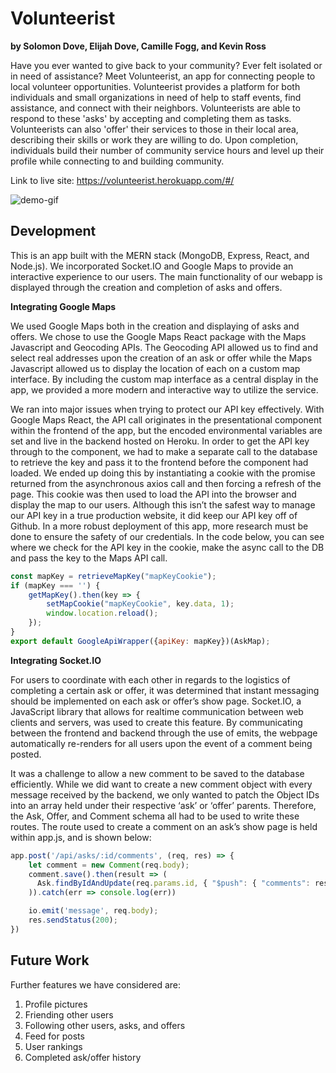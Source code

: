 # Volunteerist
**by Solomon Dove, Elijah Dove, Camille Fogg, and Kevin Ross**

Have you ever wanted to give back to your community? Ever felt isolated or in need of assistance? Meet Volunteerist, an app for connecting people to local volunteer opportunities. Volunteerist provides a platform for both individuals and small organizations in need of help to staff events, find assistance, and connect with their neighbors.  Volunteerists are able to respond to these 'asks' by accepting and completing them as tasks. Volunteerists can also 'offer' their services to those in their local area, describing their skills or work they are willing to do. Upon completion, individuals build their number of community service hours and level up their profile while connecting to and building community.

Link to live site: 
https://volunteerist.herokuapp.com/#/

![demo-gif](https://github.com/solomondove/Volunteerist/blob/master/frontend/public/images/dirthands.jpg)

## Development

This is an app built with the MERN stack (MongoDB, Express, React, and Node.js). We incorporated Socket.IO and Google Maps to provide an interactive experience to our users. The main functionality of our webapp is displayed through the creation and completion of asks and offers. 

**Integrating Google Maps**

We used Google Maps both in the creation and displaying of asks and offers. We chose to use the Google Maps React package with the Maps Javascript and Geocoding APIs. The Geocoding API allowed us to find and select real addresses upon the creation of an ask or offer while the Maps Javascript allowed us to display the location of each on a custom map interface. By including the custom map interface as a central display in the app, we provided a more modern and interactive way to utilize the service. 

We ran into major issues when trying to protect our API key effectively. With Google Maps React, the API call originates in the presentational component within the frontend of the app, but the encoded environmental variables are set and live in the backend hosted on Heroku. In order to get the API key through to the component, we had to make a separate call to the database to retrieve the key and pass it to the frontend before the component had loaded. We ended up doing this by instantiating a cookie with the promise returned from the asynchronous axios call and then forcing a refresh of the page. This cookie was then used to load the API into the browser and display the map to our users. Although this isn’t the safest way to manage our API key in a true production website, it did keep our API key off of Github. In a more robust deployment of this app, more research must be done to ensure the safety of our credentials. In the code below, you can see where we check for the API key in the cookie, make the async call to the DB and pass the key to the Maps API call. 

```javascript
const mapKey = retrieveMapKey("mapKeyCookie");
if (mapKey === '') {
    getMapKey().then(key => {
        setMapCookie("mapKeyCookie", key.data, 1);
        window.location.reload();
    });
}
export default GoogleApiWrapper({apiKey: mapKey})(AskMap);
```

**Integrating Socket.IO**

For users to coordinate with each other in regards to the logistics of completing a certain ask or offer, it was determined that instant messaging should be implemented on each ask or offer’s show page. Socket.IO, a JavaScript library that allows for realtime communication between web clients and servers, was used to create this feature. By communicating between the frontend and backend through the use of emits, the webpage automatically re-renders for all users upon the event of a comment being posted. 

It was a challenge to allow a new comment to be saved to the database efficiently. While we did want to create a new comment object with every message received by the backend, we only wanted to patch the Object IDs into an array held under their respective ‘ask’ or ‘offer’ parents. Therefore, the Ask, Offer, and Comment schema all had to be used to write these routes. The route used to create a comment on an ask’s show page is held within app.js, and is shown below:

```javascript
app.post('/api/asks/:id/comments', (req, res) => {
    let comment = new Comment(req.body);
    comment.save().then(result => (
      Ask.findByIdAndUpdate(req.params.id, { "$push": { "comments": result._id } })
    )).catch(err => console.log(err))

    io.emit('message', req.body);
    res.sendStatus(200);
})
```

## Future Work

Further features we have considered are: 

1. Profile pictures
2. Friending other users
3. Following other users, asks, and offers
4. Feed for posts
5. User rankings
6. Completed ask/offer history
